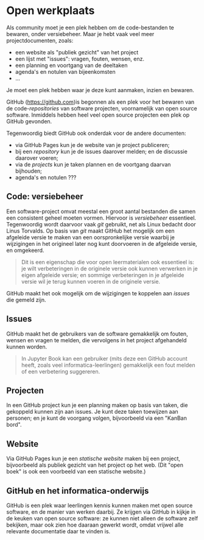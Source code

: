 # Open werkplaats

Als community moet je een plek hebben om de code-bestanden te bewaren, onder versiebeheer.
Maar je hebt vaak veel meer projectdocumenten, zoals:

* een website als "publiek gezicht" van het project
* een lijst met "issues": vragen, fouten, wensen, enz.
* een planning en voortgang van de deeltaken
* agenda's en notulen van bijeenkomsten
* ...

Je moet een plek hebben waar je deze kunt aanmaken, inzien en bewaren.

GitHub (https://github.com)is begonnen als een plek voor het bewaren van de code-*repositories* van software projecten, voornamelijk van open source software. Inmiddels hebben heel veel open source projecten een plek op GitHub gevonden.

Tegenwoordig biedt GitHub ook onderdak voor de andere documenten:

* via GitHub Pages kun je de website van je project publiceren;
* bij een *repository* kun je de issues daarover melden; en de discussie daarover voeren;
* via de *projects* kun je taken plannen en de voortgang daarvan bijhouden;
* agenda's en notulen ???

## Code: versiebeheer

Een software-project omvat meestal een groot aantal bestanden die samen een consistent geheel moeten vormen. Hiervoor is *versiebeheer* essentieel. 
Tegenwoordig wordt daarvoor vaak *git* gebruikt, net als Linux bedacht door Linus Torvalds.
Op basis van *git* maakt GitHub het mogelijk om een afgeleide versie te maken van een oorspronkelijke versie waarbij je wijzigingen in het origineel later nog kunt doorvoeren in de afgeleide versie, en omgekeerd.

> Dit is een eigenschap die voor open leermaterialen ook essentieel is: je wilt verbeteringen in de originele versie ook kunnen verwerken in je eigen afgeleide versie; en sommige verbeteringen in je afgeleide versie wil je terug kunnen voeren in de originele versie.

GitHub maakt het ook mogelijk om de wijzigingen te koppelen aan *issues* die gemeld zijn.

## Issues

GitHub maakt het de gebruikers van de software gemakkelijk om fouten, wensen en vragen te melden, die vervolgens in het project afgehandeld kunnen worden.

> In Jupyter Book kan een gebruiker (mits deze een GitHub account heeft, zoals veel informatica-leerlingen) gemakkelijk een fout melden of een verbetering suggereren.

## Projecten

In een GitHub project kun je een planning maken op basis van taken, die gekoppeld kunnen zijn aan issues. Je kunt deze taken toewijzen aan personen; en je kunt de voorgang volgen, bijvoorbeeld via een "KanBan bord".

## Website

Via GitHub Pages kun je een *statische website* maken bij een project, bijvoorbeeld als publiek gezicht van het project op het web.
(Dit "open boek" is ook een voorbeeld van een statische website.)

## GitHub en het informatica-onderwijs

GitHub is een plek waar leerlingen kennis kunnen maken met open source software, en de manier van werken daarbij.
Ze krijgen via GitHub in kijkje in de keuken van open source software: ze kunnen niet alleen de software zelf bekijken, maar ook zien hoe daaraan gewerkt wordt, omdat vrijwel alle relevante documentatie daar te vinden is.





